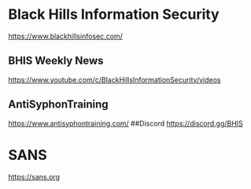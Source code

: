 # **Black Hills Information Security**
  https://www.blackhillsinfosec.com/
## BHIS Weekly News
  https://www.youtube.com/c/BlackHillsInformationSecurity/videos
## AntiSyphonTraining
  https://www.antisyphontraining.com/ 
##Discord
  https://discord.gg/BHIS
  

# **SANS** 
  https://sans.org

#
